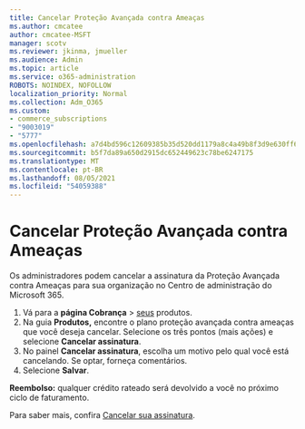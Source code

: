 ```yaml
---
title: Cancelar Proteção Avançada contra Ameaças
ms.author: cmcatee
author: cmcatee-MSFT
manager: scotv
ms.reviewer: jkinma, jmueller
ms.audience: Admin
ms.topic: article
ms.service: o365-administration
ROBOTS: NOINDEX, NOFOLLOW
localization_priority: Normal
ms.collection: Adm_O365
ms.custom:
- commerce_subscriptions
- "9003019"
- "5777"
ms.openlocfilehash: a7d4bd596c12609385b35d520dd1179a8c4a49b8f3d9e630ff6c3cf1acaae761
ms.sourcegitcommit: b5f7da89a650d2915dc652449623c78be6247175
ms.translationtype: MT
ms.contentlocale: pt-BR
ms.lasthandoff: 08/05/2021
ms.locfileid: "54059388"
---
```

# <a name="cancel-advanced-threat-protection"></a>Cancelar Proteção Avançada contra Ameaças

Os administradores podem cancelar a assinatura da Proteção Avançada contra Ameaças para sua organização no Centro de administração do Microsoft 365.

1. Vá para a **página Cobrança**  >  [seus](https://go.microsoft.com/fwlink/p/?linkid=842054) produtos.
2. Na guia **Produtos,** encontre o plano proteção avançada contra ameaças que você deseja cancelar. Selecione os três pontos (mais ações) e selecione **Cancelar assinatura**.
3. No painel **Cancelar assinatura**, escolha um motivo pelo qual você está cancelando. Se optar, forneça comentários.
4. Selecione **Salvar**.

**Reembolso:** qualquer crédito rateado será devolvido a você no próximo ciclo de faturamento.

Para saber mais, confira [Cancelar sua assinatura](/microsoft-365/commerce/subscriptions/cancel-your-subscription).